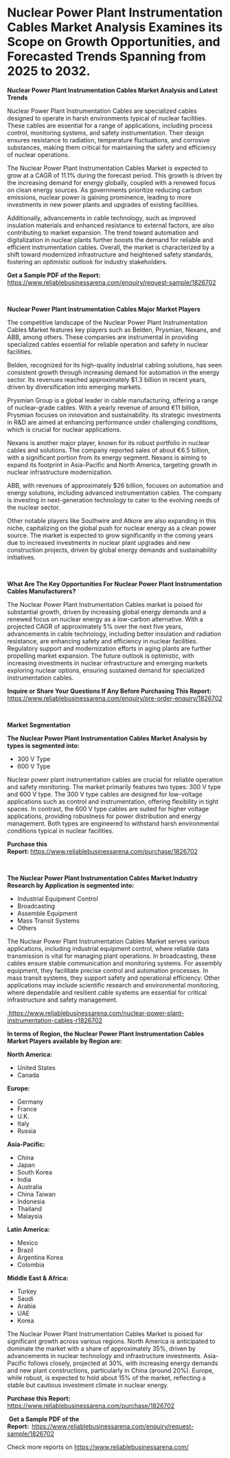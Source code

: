 <p><h1>Nuclear Power Plant Instrumentation Cables Market Analysis Examines its Scope on Growth Opportunities, and Forecasted Trends Spanning from 2025 to 2032.</h1></p><p><strong>Nuclear Power Plant Instrumentation Cables Market Analysis and Latest Trends</strong></p>
<p><p>Nuclear Power Plant Instrumentation Cables are specialized cables designed to operate in harsh environments typical of nuclear facilities. These cables are essential for a range of applications, including process control, monitoring systems, and safety instrumentation. Their design ensures resistance to radiation, temperature fluctuations, and corrosive substances, making them critical for maintaining the safety and efficiency of nuclear operations.</p><p>The Nuclear Power Plant Instrumentation Cables Market is expected to grow at a CAGR of 11.1% during the forecast period. This growth is driven by the increasing demand for energy globally, coupled with a renewed focus on clean energy sources. As governments prioritize reducing carbon emissions, nuclear power is gaining prominence, leading to more investments in new power plants and upgrades of existing facilities. </p><p>Additionally, advancements in cable technology, such as improved insulation materials and enhanced resistance to external factors, are also contributing to market expansion. The trend toward automation and digitalization in nuclear plants further boosts the demand for reliable and efficient instrumentation cables. Overall, the market is characterized by a shift toward modernized infrastructure and heightened safety standards, fostering an optimistic outlook for industry stakeholders.</p></p>
<p><strong>Get a Sample PDF of the Report:&nbsp;</strong> <a href="https://www.reliablebusinessarena.com/enquiry/request-sample/1826702?utm_campaign=1891&utm_medium=2&utm_source=Github&utm_content=ia&utm_term=28022025&utm_id=nuclear-power-plant-instrumentation-cables">https://www.reliablebusinessarena.com/enquiry/request-sample/1826702</a></p>
<p>&nbsp;</p>
<p><strong>Nuclear Power Plant Instrumentation Cables Major Market Players</strong></p>
<p><p>The competitive landscape of the Nuclear Power Plant Instrumentation Cables Market features key players such as Belden, Prysmian, Nexans, and ABB, among others. These companies are instrumental in providing specialized cables essential for reliable operation and safety in nuclear facilities. </p><p>Belden, recognized for its high-quality industrial cabling solutions, has seen consistent growth through increasing demand for automation in the energy sector. Its revenues reached approximately $1.3 billion in recent years, driven by diversification into emerging markets.</p><p>Prysmian Group is a global leader in cable manufacturing, offering a range of nuclear-grade cables. With a yearly revenue of around €11 billion, Prysmian focuses on innovation and sustainability. Its strategic investments in R&D are aimed at enhancing performance under challenging conditions, which is crucial for nuclear applications. </p><p>Nexans is another major player, known for its robust portfolio in nuclear cables and solutions. The company reported sales of about €6.5 billion, with a significant portion from its energy segment. Nexans is aiming to expand its footprint in Asia-Pacific and North America, targeting growth in nuclear infrastructure modernization.</p><p>ABB, with revenues of approximately $26 billion, focuses on automation and energy solutions, including advanced instrumentation cables. The company is investing in next-generation technology to cater to the evolving needs of the nuclear sector.</p><p>Other notable players like Southwire and Atkore are also expanding in this niche, capitalizing on the global push for nuclear energy as a clean power source. The market is expected to grow significantly in the coming years due to increased investments in nuclear plant upgrades and new construction projects, driven by global energy demands and sustainability initiatives.</p></p>
<p>&nbsp;</p>
<p><strong>What Are The Key Opportunities For Nuclear Power Plant Instrumentation Cables Manufacturers?</strong></p>
<p><p>The Nuclear Power Plant Instrumentation Cables market is poised for substantial growth, driven by increasing global energy demands and a renewed focus on nuclear energy as a low-carbon alternative. With a projected CAGR of approximately 5% over the next five years, advancements in cable technology, including better insulation and radiation resistance, are enhancing safety and efficiency in nuclear facilities. Regulatory support and modernization efforts in aging plants are further propelling market expansion. The future outlook is optimistic, with increasing investments in nuclear infrastructure and emerging markets exploring nuclear options, ensuring sustained demand for specialized instrumentation cables.</p></p>
<p><strong>Inquire or Share Your Questions If Any Before Purchasing This Report:</strong> <a href="https://www.reliablebusinessarena.com/enquiry/pre-order-enquiry/1826702?utm_campaign=1891&utm_medium=2&utm_source=Github&utm_content=ia&utm_term=28022025&utm_id=nuclear-power-plant-instrumentation-cables">https://www.reliablebusinessarena.com/enquiry/pre-order-enquiry/1826702</a></p>
<p>&nbsp;</p>
<p><strong>Market Segmentation</strong></p>
<p><strong>The Nuclear Power Plant Instrumentation Cables Market Analysis by types is segmented into:</strong></p>
<p><ul><li>300 V Type</li><li>600 V Type</li></ul></p>
<p><p>Nuclear power plant instrumentation cables are crucial for reliable operation and safety monitoring. The market primarily features two types: 300 V type and 600 V type. The 300 V type cables are designed for low-voltage applications such as control and instrumentation, offering flexibility in tight spaces. In contrast, the 600 V type cables are suited for higher voltage applications, providing robustness for power distribution and energy management. Both types are engineered to withstand harsh environmental conditions typical in nuclear facilities.</p></p>
<p><strong>Purchase this Report:&nbsp;</strong><a href="https://www.reliablebusinessarena.com/purchase/1826702?utm_campaign=1891&utm_medium=2&utm_source=Github&utm_content=ia&utm_term=28022025&utm_id=nuclear-power-plant-instrumentation-cables">https://www.reliablebusinessarena.com/purchase/1826702</a></p>
<p>&nbsp;</p>
<p><strong>The Nuclear Power Plant Instrumentation Cables Market Industry Research by Application is segmented into:</strong></p>
<p><ul><li>Industrial Equipment Control</li><li>Broadcasting</li><li>Assemble Equipment</li><li>Mass Transit Systems</li><li>Others</li></ul></p>
<p><p>The Nuclear Power Plant Instrumentation Cables Market serves various applications, including industrial equipment control, where reliable data transmission is vital for managing plant operations. In broadcasting, these cables ensure stable communication and monitoring systems. For assembly equipment, they facilitate precise control and automation processes. In mass transit systems, they support safety and operational efficiency. Other applications may include scientific research and environmental monitoring, where dependable and resilient cable systems are essential for critical infrastructure and safety management.</p></p>
<p><a href="https://www.reliablebusinessarena.com/nuclear-power-plant-instrumentation-cables-r1826702?utm_campaign=1891&utm_medium=2&utm_source=Github&utm_content=ia&utm_term=28022025&utm_id=nuclear-power-plant-instrumentation-cables">&nbsp;https://www.reliablebusinessarena.com/nuclear-power-plant-instrumentation-cables-r1826702</a></p>
<p><strong>In terms of Region, the Nuclear Power Plant Instrumentation Cables Market Players available by Region are:</strong></p>
<p>
    <p> <strong> North America: </strong>
        <ul>
            <li>United States</li>
            <li>Canada</li>
        </ul>
        </p> 
    <p> <strong> Europe: </strong>
        <ul>
            <li>Germany</li>
            <li>France</li>
            <li>U.K.</li>
            <li>Italy</li>
            <li>Russia</li>
        </ul>
        </p> 
    <p> <strong> Asia-Pacific: </strong>
        <ul>
            <li>China</li>
            <li>Japan</li>
            <li>South Korea</li>
            <li>India</li>
            <li>Australia</li>
            <li>China Taiwan</li>
            <li>Indonesia</li>
            <li>Thailand</li>
            <li>Malaysia</li>
        </ul>
        </p> 
    <p> <strong> Latin America: </strong>
        <ul>
            <li>Mexico</li>
            <li>Brazil</li>
            <li>Argentina Korea</li>
            <li>Colombia</li>
        </ul>
        </p> 
    <p> <strong> Middle East & Africa: </strong>
        <ul>
            <li>Turkey</li>
            <li>Saudi</li>
            <li>Arabia</li>
            <li>UAE</li>
            <li>Korea</li>
        </ul>
    </p>
    </p>
<p><p>The Nuclear Power Plant Instrumentation Cables Market is poised for significant growth across various regions. North America is anticipated to dominate the market with a share of approximately 35%, driven by advancements in nuclear technology and infrastructure investments. Asia-Pacific follows closely, projected at 30%, with increasing energy demands and new plant constructions, particularly in China (around 20%). Europe, while robust, is expected to hold about 15% of the market, reflecting a stable but cautious investment climate in nuclear energy.</p></p>
<p><strong>Purchase this Report: </strong><a href="https://www.reliablebusinessarena.com/purchase/1826702?utm_campaign=1891&utm_medium=2&utm_source=Github&utm_content=ia&utm_term=28022025&utm_id=nuclear-power-plant-instrumentation-cables">https://www.reliablebusinessarena.com/purchase/1826702</a></p>
<p>&nbsp;<strong>Get a Sample PDF of the Report:&nbsp;&nbsp;</strong><a href="https://www.reliablebusinessarena.com/enquiry/request-sample/1826702?utm_campaign=1891&utm_medium=2&utm_source=Github&utm_content=ia&utm_term=28022025&utm_id=nuclear-power-plant-instrumentation-cables">https://www.reliablebusinessarena.com/enquiry/request-sample/1826702</a></p>
<p><strong></strong></p>
<p>Check more reports on <a href="https://www.reliablebusinessarena.com/?utm_campaign=1891&utm_medium=2&utm_source=Github&utm_content=ia&utm_term=28022025&utm_id=nuclear-power-plant-instrumentation-cables">https://www.reliablebusinessarena.com/</a></p>